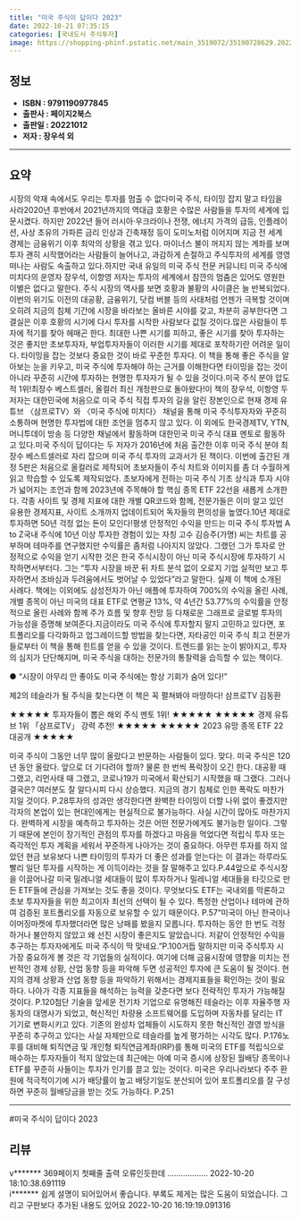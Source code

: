 ```yaml
---
title: "미국 주식이 답이다 2023"
date: 2022-10-21 07:35:15
categories: [국내도서 주식투자]
image: https://shopping-phinf.pstatic.net/main_3519072/35190728629.20221019101226.jpg
---
```


## **정보**

- **ISBN : 9791190977845**
- **출판사 : 페이지2북스**
- **출판일 : 20221012**
- **저자 : 장우석 외**

------



## **요약**

시장의 악재 속에서도 우리는 투자를 멈출 수 없다미국 주식, 타이밍 잡지 말고 타임을 사라2020년 후반에서 2021년까지의 역대급 호황은 수많은 사람들을 투자의 세계에 입문시켰다. 하지만 2022년 들어 러시아·우크라이나 전쟁, 에너지 가격의 급등, 인플레이션, 사상 초유의 가파른 금리 인상과 긴축재정 등이 도미노처럼 이어지며 지금 전 세계 경제는 금융위기 이후 최악의 상황을 겪고 있다. 마이너스 불이 꺼지지 않는 계좌를 보며 투자 괜히 시작했어라는 사람들이 늘어나고, 과감하게 손절하고 주식투자의 세계를 영영 떠나는 사람도 속출하고 있다.하지만 국내 유일의 미국 주식 전문 커뮤니티 미국 주식에 미치다의 운영자 장우석, 이항영 저자는 투자의 세계에서 잠깐의 멈춤은 있어도 영원한 이별은 없다고 말한다. 주식 시장의 역사를 보면 호황과 불황의 사이클은 늘 반복되었다. 이번의 위기도 이전의 대공황, 금융위기, 닷컴 버블 등의 사태처럼 언젠가 극복할 것이며 오히려 지금의 침체 기간에 시장을 바라보는 올바른 시야를 갖고, 차분히 공부한다면 그 결실은 이후 호황의 시기에 다시 투자를 시작한 사람보다 값질 것이다.많은 사람들이 투자에 적기를 찾아 헤매곤 한다. 최대한 나쁜 시기를 피하고, 좋은 시기를 찾아 투자하는 것은 좋지만 초보투자자, 부업투자자들이 이러한 시기를 제대로 포착하기란 어려운 일이다. 타이밍을 잡는 것보다 중요한 것이 바로 꾸준한 투자다. 이 책을 통해 좋은 주식을 알아보는 눈을 키우고, 미국 주식에 투자해야 하는 근거를 이해한다면 타이밍을 잡는 것이 아니라 꾸준히 시간에 투자하는 현명한 투자자가 될 수 있을 것이다.미국 주식 분야 압도적 1위!최장수 베스트셀러, 올컬러 최신 개정판으로 돌아왔다!이 책의 장우석, 이항영 두 저자는 대한민국에 처음으로 미국 주식 직접 투자의 길을 알린 장본인으로 현재 경제 유튜브 〈삼프로TV〉와 〈미국 주식에 미치다〉 채널을 통해 미국 주식투자자와 꾸준히 소통하며 현명한 투자법에 대한 조언을 멈추지 않고 있다. 이 외에도 한국경제TV, YTN, 머니투데이 방송 등 다양한 채널에서 활동하며 대한민국 미국 주식 대표 멘토로 활동하고 있다.미국 주식이 답이다는 두 저자가 2016년에 처음 출간한 이후 미국 주식 분야 최장수 베스트셀러로 자리 잡으며 미국 주식 투자의 교과서가 된 책이다. 이번에 출간된 개정 5판은 처음으로 올컬러로 제작되어 초보자들이 주식 차트와 이미지를 좀 더 수월하게 읽고 학습할 수 있도록 제작되었다. 초보자에게 전하는 미국 주식 기초 상식과 투자 시야가 넓어지는 조언과 함께 2023년에 주목해야 할 핵심 종목  ETF 22선을 새롭게 소개한다. 각종 사이트 및 경제 지표에 대한 개별 QR코드와 함께, 전문가들은 이미 알고 있던 유용한 경제지표, 사이트 소개까지 업데이트되어 독자들의 편의성을 높였다.10년 제대로 투자하면 50년 걱정 없는 돈이 모인다!평생 안정적인 수익을 만드는 미국 주식 투자법 A to Z국내 주식에 10년 이상 투자한 경험이 있는 자칭 고수 김승주(가명) 씨는 차트를 공부하며 테마주를 연구했지만 수익률은 좀처럼 나아지지 않았다. 그랬던 그가 투자로 안정적으로 수익을 얻기 시작한 것은 한국 주식시장이 아닌 미국 주식시장에 투자하기 시작하면서부터다. 그는 “투자 시장을 바꾼 뒤 차트 분석 없이 오로지 기업 실적만 보고 투자하면서 조바심과 두려움에서도 벗어날 수 있었다”라고 말한다. 실제 이 책에 소개된 사례다. 책에는 이외에도 삼성전자가 아닌 애플에 투자하여 700%의 수익을 올린 사례, 개별 종목이 아닌 미국의 대표 ETF로 연평균 13%, 약 4년간 53.77%의 수익률을 안정적으로 올린 사례와 함께 주가 흐름 및 향후 전망 등 다채로운 그래프로 글로벌 투자의 가능성을 증명해 보여준다.지금이라도 미국 주식에 투자할지 말지 고민하고 있다면, 포트폴리오를 다각화하고 업그레이드할 방법을 찾는다면, 자타공인 미국 주식 최고 전문가들로부터 이 책을 통해 힌트를 얻을 수 있을 것이다. 트렌드를 읽는 눈이 밝아지고, 투자의 심지가 단단해지며, 미국 주식을 대하는 전문가의 통찰력을 습득할 수 있는 책이다.

● “시장이 아무리 안 좋아도 
미국 주식에는 항상 기회가 숨어 있다!”

제2의 테슬라가 될 주식을 찾는다면
이 책은 꼭 펼쳐봐야 마땅하다! 삼프로TV 김동환

★★★★★ 투자자들이 뽑은 해외 주식 멘토 1위! ★★★★★
★★★★★ 경제 유튜브 1위 「삼프로TV」 강력 추천! ★★★★★
★★★★★ 2023 유망 종목  ETF 22 대공개 ★★★★★

미국 주식이 그동안 너무 많이 올랐다고 반문하는 사람들이 있다. 맞다. 미국 주식은 120년 동안 올랐다. 앞으로 더 기다려야 할까? 물론 한 번씩 폭락장이 오긴 한다. 대공황 때 그랬고, 리먼사태 때 그랬고, 코로나19가 미국에서 확산되기 시작했을 때 그랬다. 그러나 결국은? 여러분도 잘 알다시피 다시 상승했다. 지금의 경기 침체로 인한 폭락도 마찬가지일 것이다. P.28투자의 성과만 생각한다면 완벽한 타이밍이 더할 나위 없이 좋겠지만 각자의 본업이 있는 현대인에게는 현실적으로 불가능하다. 사실 시간이 많아도 마찬가지다. 완벽하게 시장을 예측하고 투자하는 것은 어떤 전문가에게도 불가능한 일이다. 그렇기 때문에 본인이 장기적인 관점의 투자를 하겠다고 마음을 먹었다면 적립식 투자 또는 즉각적인 투자 계획을 세워서 꾸준하게 나아가는 것이 중요하다. 아무런 투자를 하지 않았던 현금 보유보다 나쁜 타이밍의 투자가 더 좋은 성과를 얻는다는 이 결과는 하루라도 빨리 일단 투자를 시작하는 게 이득이라는 것을 잘 말해주고 있다.P.44앞으로 주식시장을 이끌어나갈 미국 밀레니얼 세대들이 많이 투자하거나 밀레니얼 세대들을 타깃으로 만든 ETF들에 관심을 가져보는 것도 좋을 것이다. 무엇보다도 ETF는 국내외를 막론하고 초보 투자자들을 위한 최고이자 최선의 선택이 될 수 있다. 특정한 산업이나 테마에 관하여 검증된 포트폴리오를 자동으로 보유할 수 있기 때문이다. P.57“미국이 아닌 한국이나 이머징마켓에 투자했더라면 많은 낭패를 봤을지 모릅니다. 투자하는 동안 한 번도 걱정하거나 불안하지 않았고 왜 선진 시장이 좋은지도 알았습니다. 저같이 안정적인 수익을 추구하는 투자자에게도 미국 주식이 딱 맞네요.”P.100거듭 말하지만 미국 주식투자 시 가장 중요하게 볼 것은 각 기업들의 실적이다. 여기에 더해 금융시장에 영향을 미치는 전반적인 경제 상황, 산업 동향 등을 파악해 두면 성공적인 투자에 큰 도움이 될 것이다. 현지의 경제 상황과 산업 동향 등을 파악하기 위해서는 경제지표들을 확인하는 것이 필요하다. 나아가 각종 지표들을 해석하는 능력을 갖춘다면 보다 전략적인 투자가 가능해질 것이다. P.120첨단 기술을 앞세운 전기차 기업으로 유명해진 테슬라는 이후 자율주행 자동차의 대명사가 되었고, 혁신적인 차량용 소프트웨어를 도입하며 자동차를 달리는 IT 기기로 변화시키고 있다. 기존의 완성차 업체들이 시도하지 못한 혁신적인 경영 방식을 꾸준히 추구하고 있다는 사실 자체만으로 테슬라를 높게 평가하는 시각도 많다. P.176노후를 대비해 퇴직연금 및 개인형 퇴직연금계좌(IRP)를 통해 미국의 ETF를 적립식으로 매수하는 투자자들이 적지 않았는데 최근에는 아예 미국 증시에 상장된 월배당 종목이나 ETF를 꾸준히 사들이는 투자가 인기를 끌고 있는 것이다. 미국은 우리나라보다 주주 환원에 적극적이기에 시가 배당률이 높고 배당기일도 분산되어 있어 포트폴리오를 잘 구성하면 꾸준히 월배당금을 받는 것도 가능하다. P.251

------

#미국 주식이 답이다 2023


## **리뷰** 

  v******* 369페이지  첫째줄 출력 오류인듯한데
.................. 2022-10-20 18:10:38.691119 <br/>  i******* 쉽게 설명이 되어있어서 좋습니다.
부록도 제게는 많은 도움이 되었습니다.
그리고 구판보다 추가된 내용도 있어요 2022-10-20 16:19:19.091316 <br/>